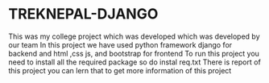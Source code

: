 # TREKNEPAL-DJANGO
This was my college project which was developed which was developed by our team 
In this project we have used python framework django for backend and html ,css js, and bootstrap for frontend 
To run this project you need to install all the required package so do instal req.txt 
There is report of this project you can lern that to get more information of this project 
